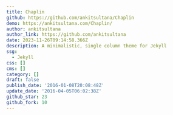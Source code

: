 ```yaml
---
title: Chaplin
github: https://github.com/ankitsultana/Chaplin
demo: https://ankitsultana.com/Chaplin/
author: ankitsultana
author_link: https://github.com/ankitsultana
date: 2023-11-26T09:14:58.366Z
description: A minimalistic, single column theme for Jekyll
ssg:
  - Jekyll
css: []
cms: []
category: []
draft: false
publish_date: '2016-01-08T20:08:48Z'
update_date: '2016-04-05T06:02:38Z'
github_star: 23
github_fork: 10
---
```

